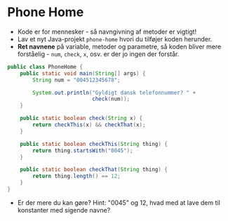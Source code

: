 # Phone Home

- Kode er for mennesker - så navngivning af metoder er vigtigt! 
- Lav et nyt Java-projekt `phone-home` hvori du tilføjer koden herunder. 
- **Ret navnene** på variable, metoder og parametre, så koden bliver mere forståelig - `num`, `check`, `x`, osv. er der jo ingen der forstår.

```java
public class PhoneHome {
    public static void main(String[] args) {
        String num = "004512345678";

        System.out.println("Gyldigt dansk telefonnummer? " +
                           check(num));
    }

    public static boolean check(String x) {
        return checkThis(x) && checkThat(x);
    }

    public static boolean checkThis(String thing) {
        return thing.startsWith("0045");
    }

    public static boolean checkThat(String thing) {
        return thing.length() == 12;
    }
}
```

- Er der mere du kan gøre? Hint: "0045" og 12, hvad med at lave dem til konstanter med sigende navne?
